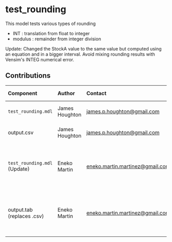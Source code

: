 test_rounding
=============

This model tests various types of rounding

- INT : translation from float to integer
- modulus : remainder from integer division


Update: Changed the StockA value to the same value but computed using an equation and in a bigger interval. Avoid mixing rounding results with Vensim's INTEG numerical error.

Contributions
-------------

| Component                    | Author          | Contact                         | Date     | Software Version                                     |
|:---------------------------- |:--------------- |:------------------------------- |:-------- |:---------------------------------------------------- |
| `test_rounding.mdl`          | James Houghton  | james.p.houghton@gmail.com      | 9/02/15  | Vensim DSS 6.3 for Mac                               |
| output.csv                   | James Houghton  | james.p.houghton@gmail.com      | 9/02/15  | Vensim DSS 6.3 for Mac                               |
| `test_rounding.mdl` (Update) | Eneko Martin    | eneko.martin.martinez@gmail.com | 10/07/21 | Vensim DSS for Windows 7.3.4 double precision (x32)  |
| output.tab (replaces .csv)   | Eneko Martin    | eneko.martin.martinez@gmail.com | 10/07/21 | Vensim DSS for Windows 7.3.4 double precision (x32)  |

